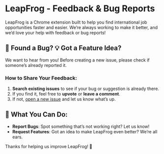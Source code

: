 # LeapFrog - Feedback & Bug Reports

LeapFrog is a Chrome extension built to help you find international job opportunities faster and easier. We’re always working to make it better, and we’d love your help with feedback or bug reports!

## 🐛 Found a Bug? 💡 Got a Feature Idea?

We want to hear from you! Before creating a new issue, please check if someone’s already reported it.

### How to Share Your Feedback:
1. **Search existing issues** to see if your bug or suggestion is already there.
2. If you find it, feel free to **upvote** or **leave a comment**.
3. If not, [open a new issue](https://github.com/leapfrogworks/feedback/issues/new) and let us know what’s up.

## 📝 What You Can Do:
- **Report Bugs**: Spot something that’s not working right? Let us know!
- **Request Features**: Got an idea to make LeapFrog even better? We’re all ears.

Thanks for helping us improve LeapFrog! 🎉
